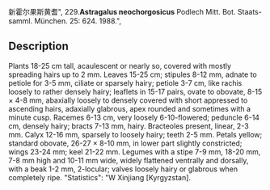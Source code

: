 新霍尔果斯黄耆",
229.**Astragalus neochorgosicus** Podlech Mitt. Bot. Staats-samml. München. 25: 624. 1988.",

## Description
Plants 18-25 cm tall, acaulescent or nearly so, covered with mostly spreading hairs up to 2 mm. Leaves 15-25 cm; stipules 8-12 mm, adnate to petiole for 3-5 mm, ciliate or sparsely hairy; petiole 3-7 cm, like rachis loosely to rather densely hairy; leaflets in 15-17 pairs, ovate to obovate, 8-15 × 4-8 mm, abaxially loosely to densely covered with short appressed to ascending hairs, adaxially glabrous, apex rounded and sometimes with a minute cusp. Racemes 6-13 cm, very loosely 6-10-flowered; peduncle 6-14 cm, densely hairy; bracts 7-13 mm, hairy. Bracteoles present, linear, 2-3 mm. Calyx 12-16 mm, sparsely to loosely hairy; teeth 2-5 mm. Petals yellow; standard obovate, 26-27 × 8-10 mm, in lower part slightly constricted; wings 23-24 mm; keel 21-22 mm. Legumes with a stipe 7-9 mm, 18-20 mm, 7-8 mm high and 10-11 mm wide, widely flattened ventrally and dorsally, with a beak 1-2 mm, 2-locular; valves loosely hairy or glabrous when completely ripe.
  "Statistics": "W Xinjiang [Kyrgyzstan].
